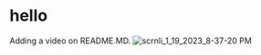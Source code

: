 # hello
Adding a video on README.MD.
![scrnli_1_19_2023_8-37-20 PM](https://user-images.githubusercontent.com/78018788/213486557-c47d189e-7c9d-4724-89d7-8e4160dbb58f.gif)

